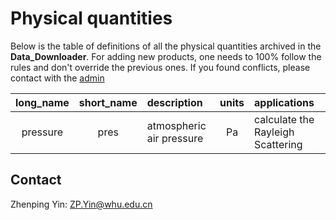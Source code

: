 # Physical quantities

Below is the table of definitions of all the physical quantities archived in the **Data_Downloader**. For adding new products, one needs to 100% follow the rules and don't override the previous ones. If you found conflicts, please contact with the [admin](#Contact)

|long_name|short_name|description|units|applications|
|:-------:|:--------:|:----------|:---:|:-----------|
|pressure|pres|atmospheric air pressure|Pa|calculate the Rayleigh Scattering|

## Contact

Zhenping Yin: ZP.Yin@whu.edu.cn